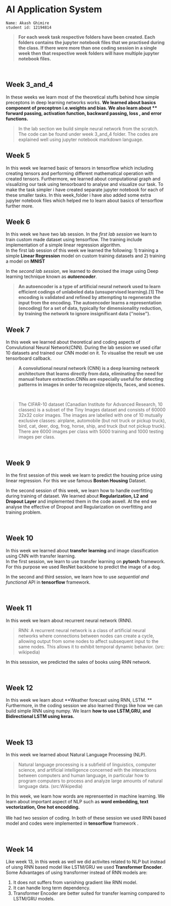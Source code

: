 
# AI Application System 


````
Name: Akash Ghimire
student id: 12194814

````

>**For each week task respective folders have been created. Each folders contains the jupyter notebook files that we practised during the class. If there were more than one coding session in a single week then that respective week folders will have multiple jupyter notebook files.** 


<br>

## Week 3_and_4
In these weeks we learn most of the theoretical stuffs behind how simple preceptons in deep learning networks works. **We learned about basics component of preceptron i.e.weights and bias. We also learn about ** forward passing, activation function, backward passing, loss , and error functions.** 
<br>
> In the lab section we build simple neural network from the scratch. The code can be found under week 3_and_4 folder. The codes are explained well using jupyter notebook markdown language. 



  

## Week 5
In this week we learned basic of tensors in tensorflow which including creating tensors and performing different mathematical operation with created tensors. Furthermore, we learned about computational graph and visualizing our task using tensorboard to analyse and visualize our task. 
To make the task simpler i have created separate jupyter notebook for each of these smaller tasks. In this week_folder i have also added some extra jupyter notebook files which helped me to learn about basics of tensorflow further more.
<br>



## Week 6
In this week we have two lab session. In the *first lab session* we learn to train custom made dataset using tensorflow. The training include implementation of a simple linear regression algorithm.  
In the first lab session of this week we learned the following: 1)  training a simple **Linear Regression** model on custom training datasets and 2) training a model on **MNIST**

In the *second lab session*, we learned to denoised the image using Deep learning technique known as ***autoencoder***.
<br>
> **An autoencoder is a type of artificial neural network used to learn efficient codings of unlabeled data (unsupervised learning).[1] The encoding is validated and refined by attempting to regenerate the input from the encoding. The autoencoder learns a representation (encoding) for a set of data, typically for dimensionality reduction, by training the network to ignore insignificant data (“noise”).**



## Week 7
In this week we learned about theoretical and coding aspects of Convulutional Neural Network(CNN). During the lab session we used cifar 10 datasets and trained our CNN model on it. To visualise the result we use tensorboard callback.
<br>
>**A convolutional neural network (CNN) is a deep learning network architecture that learns directly from data, eliminating the need for manual feature extraction.CNNs are especially useful for detecting patterns in images in order to recognize objects, faces, and scenes.**

<br>


> The CIFAR-10 dataset (Canadian Institute for Advanced Research, 10 classes) is a subset of the Tiny Images dataset and consists of 60000 32x32 color images. The images are labelled with one of 10 mutually exclusive classes: airplane, automobile (but not truck or pickup truck), bird, cat, deer, dog, frog, horse, ship, and truck (but not pickup truck). There are 6000 images per class with 5000 training and 1000 testing images per class.


<br>


## Week 9

In the first session of this week we learn to predict the housing price using linear regression. For this we use famous **Boston Housing** Dataset.

In the second session of this week, we learn how to handle overfitting during training of dataset. We learned about **Regularization, L2 and Dropout Layer** and implemented them in the code aswell. At the end we analyse the effective of Dropout and Regularization on overfitting and training problem.
 
<br>

## Week 10
In this week we learned about **transfer learning** and image classification using CNN with transfer learning. 
<br>
In the first session, we learn to use transfer learning on **pytorch** framework. For this purpose we used ResNet backbone to predict the image of a dog. 

In the second and third session, we learn how to use *sequential and functional* API in **tensorflow** framework.

<br>

## Week 11
In this week we learn about recurrent neural network (RNN).
> RNN: A recurrent neural network is a class of artificial neural networks where connections between nodes can create a cycle, allowing output from some nodes to affect subsequent input to the same nodes. This allows it to exhibit temporal dynamic behavior. (src: wikipedia)

In this sesssion, we predicted the sales of books using RNN network. 

<br>

## Week 12

In this week we learn about **Weather forecast using RNN, LSTM. **
<br>
Furthermore, in the coding session we also learned things like how we can build simple RNN using numpy. We learn **how to use LSTM,GRU, and Bidirectional LSTM using keras.**

<br>


## Week 13

In this week we learned about Natural Language Processing (NLP).
> Natural language processing is a subfield of linguistics, computer science, and artificial intelligence concerned with the interactions between computers and human language, in particular how to program computers to process and analyze large amounts of natural language data. (src:Wikipedia)

In this week, we learn how words are reprensented in machine learning. We learn about important aspect of NLP such as  **word embedding, text vectorization, One hot encodding.**  
<br>
We had two session of coding. In both of these session we used RNN based model and codes were implemented in **tensorflow** framework .

<br>

## Week 14 
Like week 13, in this week as well we did activites related to NLP but instead of uisng RNN based model like LSTM/GRU we used **Transformer Encoder**. 
<br>
Some Advantages of using transformer instead of RNN models are:
1. It does not suffers from vanishing gradient like RNN model.
2. It can handle long term dependency. 
3. Transformer Encoder are better suited for transfer learning compared to LSTM/GRU models.
